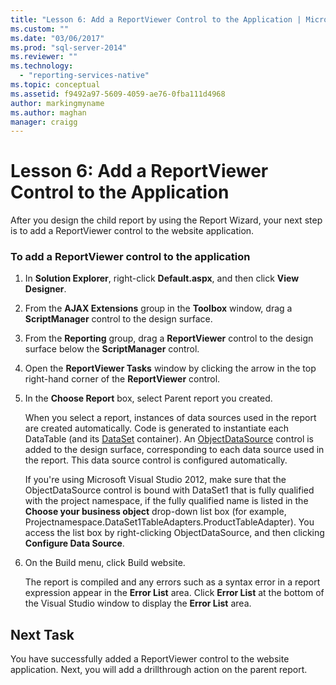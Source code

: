 ```yaml
---
title: "Lesson 6: Add a ReportViewer Control to the Application | Microsoft Docs"
ms.custom: ""
ms.date: "03/06/2017"
ms.prod: "sql-server-2014"
ms.reviewer: ""
ms.technology: 
  - "reporting-services-native"
ms.topic: conceptual
ms.assetid: f9492a97-5609-4059-ae76-0fba111d4968
author: markingmyname
ms.author: maghan
manager: craigg
---
```

# Lesson 6: Add a ReportViewer Control to the Application
  After you design the child report by using the Report Wizard, your next step is to add a ReportViewer control to the website application.  
  
### To add a ReportViewer control to the application  
  
1.  In **Solution Explorer**, right-click **Default.aspx**, and then click **View Designer**.  
  
2.  From the **AJAX Extensions** group in the **Toolbox** window, drag a **ScriptManager** control to the design surface.  
  
3.  From the **Reporting** group, drag a **ReportViewer** control to the design surface below the **ScriptManager** control.  
  
4.  Open the **ReportViewer Tasks** window by clicking the arrow in the top right-hand corner of the **ReportViewer** control.  
  
5.  In the **Choose Report** box, select Parent report you created.  
  
     When you select a report, instances of data sources used in the report are created automatically. Code is generated to instantiate each DataTable (and its [DataSet](https://msdn.microsoft.com/library/system.data.dataset\(v=vs.100\).aspx) container). An [ObjectDataSource](https://msdn.microsoft.com/library/system.web.ui.webcontrols.objectdatasource\(v=vs.100\).aspx) control is added to the design surface, corresponding to each data source used in the report. This data source control is configured automatically.  
  
     If you're using Microsoft Visual Studio 2012, make sure that the ObjectDataSource control is bound with DataSet1 that is fully qualified with the project namespace, if the fully qualified name is listed in the **Choose your business object** drop-down list box (for example, Projectnamespace.DataSet1TableAdapters.ProductTableAdapter). You access the list box by right-clicking ObjectDataSource, and then clicking **Configure Data Source**.  
  
6.  On the Build menu, click Build website.  
  
     The report is compiled and any errors such as a syntax error in a report expression appear in the **Error List** area. Click **Error List** at the bottom of the Visual Studio window to display the **Error List** area.  
  
## Next Task  
 You have successfully added a ReportViewer control to the website application. Next, you will add a drillthrough action on the parent report.  
  
  
